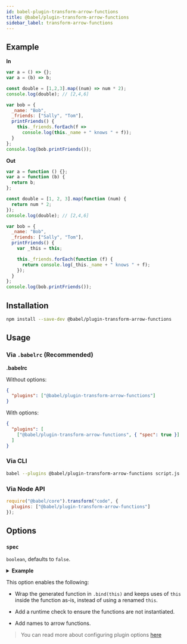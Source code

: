```yaml
---
id: babel-plugin-transform-arrow-functions
title: @babel/plugin-transform-arrow-functions
sidebar_label: transform-arrow-functions
---
```


## Example

**In**

```javascript
var a = () => {};
var a = (b) => b;

const double = [1,2,3].map((num) => num * 2);
console.log(double); // [2,4,6]

var bob = {
  _name: "Bob",
  _friends: ["Sally", "Tom"],
  printFriends() {
    this._friends.forEach(f =>
      console.log(this._name + " knows " + f));
  }
};
console.log(bob.printFriends());
```

**Out**

```javascript
var a = function () {};
var a = function (b) {
  return b;
};

const double = [1, 2, 3].map(function (num) {
  return num * 2;
});
console.log(double); // [2,4,6]

var bob = {
  _name: "Bob",
  _friends: ["Sally", "Tom"],
  printFriends() {
    var _this = this;

    this._friends.forEach(function (f) {
      return console.log(_this._name + " knows " + f);
    });
  }
};
console.log(bob.printFriends());
```

## Installation

```sh
npm install --save-dev @babel/plugin-transform-arrow-functions
```

## Usage

### Via `.babelrc` (Recommended)

**.babelrc**

Without options:

```json
{
  "plugins": ["@babel/plugin-transform-arrow-functions"]
}
```

With options:

```json
{
  "plugins": [
    ["@babel/plugin-transform-arrow-functions", { "spec": true }]
  ]
}
```

### Via CLI

```sh
babel --plugins @babel/plugin-transform-arrow-functions script.js
```

### Via Node API

```javascript
require("@babel/core").transform("code", {
  plugins: ["@babel/plugin-transform-arrow-functions"]
});
```

## Options

### `spec`

`boolean`, defaults to `false`.

<p><details>
  <summary><b>Example</b></summary>

  Using spec mode with the above example produces:

  ```js
  var _this = this;

  var a = function a() {
    babelHelpers.newArrowCheck(this, _this);
  }.bind(this);
  var a = function a(b) {
    babelHelpers.newArrowCheck(this, _this);
    return b;
  }.bind(this);

  const double = [1, 2, 3].map(function (num) {
    babelHelpers.newArrowCheck(this, _this);
    return num * 2;
  }.bind(this));
  console.log(double); // [2,4,6]

  var bob = {
    _name: "Bob",
    _friends: ["Sally", "Tom"],
    printFriends() {
      var _this2 = this;

      this._friends.forEach(function (f) {
        babelHelpers.newArrowCheck(this, _this2);
        return console.log(this._name + " knows " + f);
      }.bind(this));
    }
  };
  console.log(bob.printFriends());
  ```
</details></p>

This option enables the following:

 - Wrap the generated function in `.bind(this)` and keeps uses of `this` inside
   the function as-is, instead of using a renamed `this`.

 - Add a runtime check to ensure the functions are not instantiated.

 - Add names to arrow functions.

> You can read more about configuring plugin options [here](https://babeljs.io/docs/en/plugins#plugin-options)

